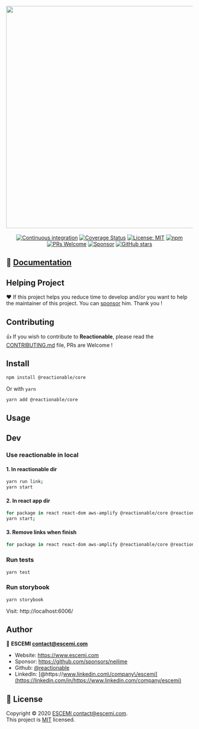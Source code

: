 <p align="center">
  <a href="/" target="_blank"><img src="https://repository-images.githubusercontent.com/215304880/02830f80-f11d-11e9-893a-20a50b13e17c" width="600"></a>
  <br/><br/>
  <a href="https://github.com/reactionable/reactionable/actions?query=workflow%3A%22Continuous+Integration%22" target="_blank"><img alt="Continuous integration" src="https://github.com/reactionable/reactionable/workflows/Continuous%20Integration/badge.svg"></a>
  <a href="https://codecov.io/gh/reactionable/reactionable" target="_blank"><img alt="Coverage Status" src="https://codecov.io/gh/reactionable/reactionable/branch/master/graph/badge.svg"></a>
  <a href="https://github.com/reactionable/reactionable/blob/master/LICENSE" target="_blank"><img alt="License: MIT" src="https://img.shields.io/badge/License-MIT-yellow.svg" /></a>
  <a href="https://www.npmjs.com/search?q=%40reactionable" target="_blank"><img alt="npm" src="https://img.shields.io/npm/v/@reactionable/core"></a>
  <a href="CONTRIBUTING.md" target="_blank"><img src="https://img.shields.io/badge/PRs-welcome-brightgreen.svg" alt="PRs Welcome"></a>
  <a href="https://github.com/sponsors/neilime"><img src="https://img.shields.io/badge/%E2%9D%A4-Sponsor-ff69b4" alt="Sponsor"></a>
  <a href="https://github.com/reactionable/reactionable"><img alt="GitHub stars" src="https://img.shields.io/github/stars/reactionable/reactionable?logo=github"></a>
</p>

## 📖 [Documentation](https://reactionable.github.io/reactionable)

## Helping Project

❤️ If this project helps you reduce time to develop and/or you want to help the maintainer of this project. You can [sponsor](https://github.com/sponsors/neilime) him. Thank you !

## Contributing

👍 If you wish to contribute to **Reactionable**, please read the [CONTRIBUTING.md](CONTRIBUTING.md) file, PRs are Welcome !

## Install

```sh
npm install @reactionable/core
```

Or with `yarn`

```sh
yarn add @reactionable/core
```

## Usage

## Dev

### Use reactionable in local

#### 1. In **reactionable** dir

```bash
yarn run link;
yarn start
```

#### 2. In react app dir

```bash
for package in react react-dom aws-amplify @reactionable/core @reactionable/ui-bootstrap @reactionable/amplify; do yarn link $package; done;
yarn start;
```

#### 3. Remove links when finish

```bash
for package in react react-dom aws-amplify @reactionable/core @reactionable/ui-bootstrap @reactionable/amplify; do yarn unlink $package; done;
```

### Run tests

```sh
yarn test
```

### Run storybook

```sh
yarn storybook
```

Visit: http://localhost:6006/

## Author

👤 **ESCEMI <contact@escemi.com>**

- Website: https://www.escemi.com
- Sponsor: https://github.com/sponsors/neilime
- Github: [@reactionable](https://github.com/reactionable)
- LinkedIn: [@https:\/\/www.linkedin.com\/company\/escemi](https://linkedin.com/in/https://www.linkedin.com/company/escemi)

## 📝 License

Copyright © 2020 [ESCEMI <contact@escemi.com>](https://www.escemi.com).<br />
This project is [MIT](https://github.com/reactionable/reactionable-cli/blob/master/LICENSE) licensed.
